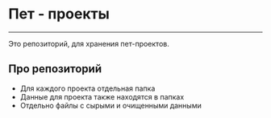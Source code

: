 # Пет - проекты
___
Это репозиторий, для хранения пет-проектов.

## Про репозиторий
- Для каждого проекта отдельная папка
- Данные для проекта также находятся в папках
- Отдельно файлы с сырыми и очищенными данными
